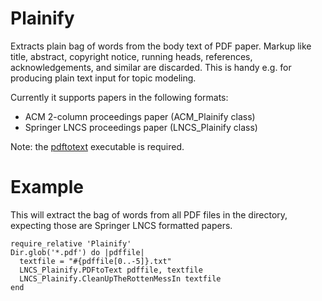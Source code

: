 # Plainify
Extracts plain bag of words from the body text of PDF paper. Markup like title, abstract, copyright notice, running heads, references, acknowledgements, and similar are discarded. This is handy e.g. for producing plain text input for topic modeling. 

Currently it supports papers in the following formats:
- ACM 2-column proceedings paper (ACM_Plainify class)
- Springer LNCS proceedings paper (LNCS_Plainify class)

Note: the [pdftotext](http://en.wikipedia.org/wiki/Pdftotext) executable is required.

# Example
This will extract the bag of words from all PDF files in the directory, expecting those are Springer LNCS formatted papers.

```
require_relative 'Plainify'
Dir.glob('*.pdf') do |pdffile|
  textfile = "#{pdffile[0..-5]}.txt"
  LNCS_Plainify.PDFtoText pdffile, textfile
  LNCS_Plainify.CleanUpTheRottenMessIn textfile
end
```
